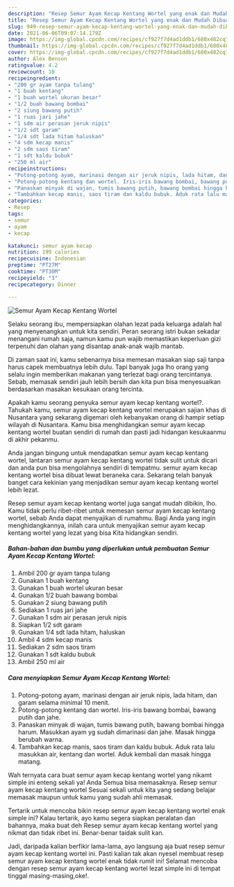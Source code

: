 ```yaml
---
description: "Resep Semur Ayam Kecap Kentang Wortel yang enak dan Mudah Dibuat"
title: "Resep Semur Ayam Kecap Kentang Wortel yang enak dan Mudah Dibuat"
slug: 949-resep-semur-ayam-kecap-kentang-wortel-yang-enak-dan-mudah-dibuat
date: 2021-06-06T09:07:14.179Z
image: https://img-global.cpcdn.com/recipes/cf927f7d4ad1ddb1/680x482cq70/semur-ayam-kecap-kentang-wortel-foto-resep-utama.jpg
thumbnail: https://img-global.cpcdn.com/recipes/cf927f7d4ad1ddb1/680x482cq70/semur-ayam-kecap-kentang-wortel-foto-resep-utama.jpg
cover: https://img-global.cpcdn.com/recipes/cf927f7d4ad1ddb1/680x482cq70/semur-ayam-kecap-kentang-wortel-foto-resep-utama.jpg
author: Alex Benson
ratingvalue: 4.2
reviewcount: 10
recipeingredient:
- "200 gr ayam tanpa tulang"
- "1 buah kentang"
- "1 buah wortel ukuran besar"
- "1/2 buah bawang bombai"
- "2 siung bawang putih"
- "1 ruas jari jahe"
- "1 sdm air perasan jeruk nipis"
- "1/2 sdt garam"
- "1/4 sdt lada hitam haluskan"
- "4 sdm kecap manis"
- "2 sdm saos tiram"
- "1 sdt kaldu bubuk"
- "250 ml air"
recipeinstructions:
- "Potong-potong ayam, marinasi dengan air jeruk nipis, lada hitam, dan garam selama minimal 10 menit."
- "Potong-potong kentang dan wortel. Iris-iris bawang bombai, bawang putih dan jahe."
- "Panaskan minyak di wajan, tumis bawang putih, bawang bombai hingga harum. Masukkan ayam yg sudah dimarinasi dan jahe. Masak hingga berubah warna."
- "Tambahkan kecap manis, saos tiram dan kaldu bubuk. Aduk rata lalu masukkan air, kentang dan wortel. Aduk kembali dan masak hingga matang."
categories:
- Resep
tags:
- semur
- ayam
- kecap

katakunci: semur ayam kecap 
nutrition: 199 calories
recipecuisine: Indonesian
preptime: "PT27M"
cooktime: "PT30M"
recipeyield: "3"
recipecategory: Dinner

---
```



![Semur Ayam Kecap Kentang Wortel](https://img-global.cpcdn.com/recipes/cf927f7d4ad1ddb1/680x482cq70/semur-ayam-kecap-kentang-wortel-foto-resep-utama.jpg)

Selaku seorang ibu, mempersiapkan olahan lezat pada keluarga adalah hal yang menyenangkan untuk kita sendiri. Peran seorang istri bukan sekadar menangani rumah saja, namun kamu pun wajib memastikan keperluan gizi terpenuhi dan olahan yang disantap anak-anak wajib mantab.

Di zaman  saat ini, kamu sebenarnya bisa memesan masakan siap saji tanpa harus capek membuatnya lebih dulu. Tapi banyak juga lho orang yang selalu ingin memberikan makanan yang terlezat bagi orang tercintanya. Sebab, memasak sendiri jauh lebih bersih dan kita pun bisa menyesuaikan berdasarkan masakan kesukaan orang tercinta. 



Apakah kamu seorang penyuka semur ayam kecap kentang wortel?. Tahukah kamu, semur ayam kecap kentang wortel merupakan sajian khas di Nusantara yang sekarang digemari oleh kebanyakan orang di hampir setiap wilayah di Nusantara. Kamu bisa menghidangkan semur ayam kecap kentang wortel buatan sendiri di rumah dan pasti jadi hidangan kesukaanmu di akhir pekanmu.

Anda jangan bingung untuk mendapatkan semur ayam kecap kentang wortel, lantaran semur ayam kecap kentang wortel tidak sulit untuk dicari dan anda pun bisa mengolahnya sendiri di tempatmu. semur ayam kecap kentang wortel bisa dibuat lewat beraneka cara. Sekarang telah banyak banget cara kekinian yang menjadikan semur ayam kecap kentang wortel lebih lezat.

Resep semur ayam kecap kentang wortel juga sangat mudah dibikin, lho. Kamu tidak perlu ribet-ribet untuk memesan semur ayam kecap kentang wortel, sebab Anda dapat menyajikan di rumahmu. Bagi Anda yang ingin menghidangkannya, inilah cara untuk menyajikan semur ayam kecap kentang wortel yang lezat yang bisa Kita hidangkan sendiri.

<!--inarticleads1-->

##### Bahan-bahan dan bumbu yang diperlukan untuk pembuatan Semur Ayam Kecap Kentang Wortel:

1. Ambil 200 gr ayam tanpa tulang
1. Gunakan 1 buah kentang
1. Gunakan 1 buah wortel ukuran besar
1. Gunakan 1/2 buah bawang bombai
1. Gunakan 2 siung bawang putih
1. Sediakan 1 ruas jari jahe
1. Gunakan 1 sdm air perasan jeruk nipis
1. Siapkan 1/2 sdt garam
1. Gunakan 1/4 sdt lada hitam, haluskan
1. Ambil 4 sdm kecap manis
1. Sediakan 2 sdm saos tiram
1. Gunakan 1 sdt kaldu bubuk
1. Ambil 250 ml air




<!--inarticleads2-->

##### Cara menyiapkan Semur Ayam Kecap Kentang Wortel:

1. Potong-potong ayam, marinasi dengan air jeruk nipis, lada hitam, dan garam selama minimal 10 menit.
1. Potong-potong kentang dan wortel. Iris-iris bawang bombai, bawang putih dan jahe.
1. Panaskan minyak di wajan, tumis bawang putih, bawang bombai hingga harum. Masukkan ayam yg sudah dimarinasi dan jahe. Masak hingga berubah warna.
1. Tambahkan kecap manis, saos tiram dan kaldu bubuk. Aduk rata lalu masukkan air, kentang dan wortel. Aduk kembali dan masak hingga matang.




Wah ternyata cara buat semur ayam kecap kentang wortel yang nikamt simple ini enteng sekali ya! Anda Semua bisa memasaknya. Resep semur ayam kecap kentang wortel Sesuai sekali untuk kita yang sedang belajar memasak maupun untuk kamu yang sudah ahli memasak.

Tertarik untuk mencoba bikin resep semur ayam kecap kentang wortel enak simple ini? Kalau tertarik, ayo kamu segera siapkan peralatan dan bahannya, maka buat deh Resep semur ayam kecap kentang wortel yang nikmat dan tidak ribet ini. Benar-benar taidak sulit kan. 

Jadi, daripada kalian berfikir lama-lama, ayo langsung aja buat resep semur ayam kecap kentang wortel ini. Pasti kalian tak akan nyesel membuat resep semur ayam kecap kentang wortel enak tidak rumit ini! Selamat mencoba dengan resep semur ayam kecap kentang wortel lezat simple ini di tempat tinggal masing-masing,oke!.

